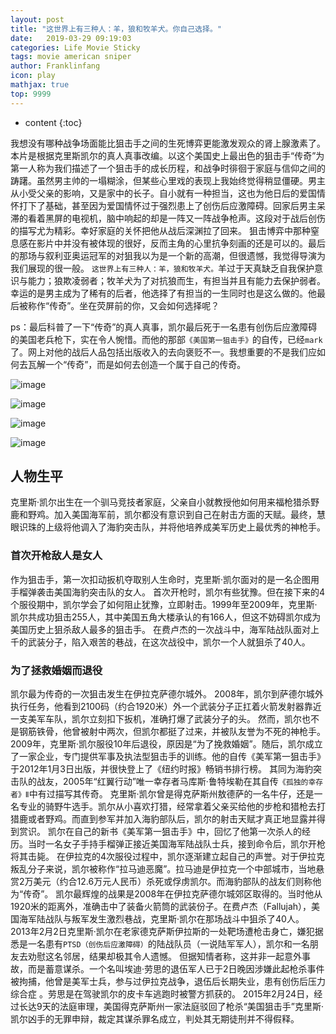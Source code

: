```yaml
---
layout: post
title: "这世界上有三种人：羊，狼和牧羊犬。你自己选择。"
date:   2019-03-29 09:19:03
categories: Life Movie Sticky
tags: movie american sniper
author: Franklinfang
icon: play
mathjax: true
top: 9999
---
```


* content
{:toc}

我想没有哪种战争场面能比狙击手之间的生死博弈更能激发观众的肾上腺激素了。
本片是根据克里斯凯尔的真人真事改编。以这个美国史上最出色的狙击手“传奇”为第一人称为我们描述了一个狙击手的成长历程，和战争时徘徊于家庭与信仰之间的踌躇。虽然男主帅的一塌糊涂，但某些心里戏的表现上我始终觉得稍显僵硬。男主从小受父亲的影响，又是家中的长子。自小就有一种担当，这也为他日后的爱国情怀打下了基础，甚至因为爱国情怀过于强烈患上了创伤后应激障碍。回家后男主呆滞的看着黑屏的电视机，脑中响起的却是一阵又一阵战争枪声。这段对于战后创伤的描写尤为精彩。幸好家庭的关怀把他从战后深渊拉了回来。
狙击博弈中那种窒息感在影片中并没有被体现的很好，反而主角的心里抗争刻画的还是可以的。最后的那场与叙利亚奥运冠军的对狙我以为是一个新的高潮，但很遗憾，我觉得导演为我们展现的很一般。
`这世界上有三种人：羊，狼和牧羊犬。`羊过于天真缺乏自我保护意识与能力；狼欺凌弱者；牧羊犬为了对抗狼而生，有担当并且有能力去保护弱者。幸运的是男主成为了稀有的后者，他选择了有担当的一生同时也是这么做的。他最后被称作“传奇”。坐在荧屏前的你，又会如何选择呢？

ps：最后科普了一下“传奇”的真人真事，凯尔最后死于一名患有创伤后应激障碍的美国老兵枪下，实在令人惋惜。而他的那部`《美国第一狙击手》`的自传，已经`mark`了。网上对他的战后人品包括出版收入的去向褒贬不一。我想重要的不是我们应如何去瓦解一个“传奇”，而是如何去创造一个属于自己的传奇。


![image](https://user-images.githubusercontent.com/29160332/55202979-a8644080-5204-11e9-9f08-4aa02f0489da.png)

![image](https://user-images.githubusercontent.com/29160332/55202999-bca83d80-5204-11e9-910a-6efab6357179.png)

![image](https://user-images.githubusercontent.com/29160332/55203014-caf65980-5204-11e9-98fe-7033d5080481.png)

![image](https://user-images.githubusercontent.com/29160332/55203028-db0e3900-5204-11e9-87c7-a7a0b1fabde4.png)



## 人物生平

克里斯·凯尔出生在一个驯马竞技者家庭，父亲自小就教授他如何用来福枪猎杀野鹿和野鸡。加入美国海军前，凯尔都没有意识到自己在射击方面的天赋。最终，慧眼识珠的上级将他调入了海豹突击队，并将他培养成美军历史上最优秀的神枪手。

### 首次开枪敌人是女人

作为狙击手，第一次扣动扳机夺取别人生命时，克里斯·凯尔面对的是一名企图用手榴弹袭击美国海豹突击队的女人。
首次开枪时，凯尔有些犹豫。但在接下来的4个服役期中，凯尔学会了如何阻止犹豫，立即射击。1999年至2009年，克里斯·凯尔共成功狙击255人，其中美国五角大楼承认的有166人，但这不妨碍凯尔成为美国历史上狙杀敌人最多的狙击手。
在费卢杰的一次战斗中，海军陆战队面对上千的武装分子，陷入艰苦的巷战，在这次战役中，凯尔一个人就狙杀了40人。

### 为了拯救婚姻而退役

凯尔最为传奇的一次狙击发生在伊拉克萨德尔城外。
2008年，凯尔到萨德尔城外执行任务，他看到2100码（约合1920米）外一个武装分子正扛着火箭发射器靠近一支美军车队，凯尔立刻扣下扳机，准确打爆了武装分子的头。
然而，凯尔也不是钢筋铁骨，他曾被射中两次，但凯尔都挺了过来，并被队友誉为不死的神枪手。
2009年，克里斯·凯尔服役10年后退役，原因是“为了挽救婚姻”。随后，凯尔成立了一家企业，专门提供军事及执法型狙击手的训练。他的自传《美军第一狙击手》于2012年1月3日出版，并很快登上了《纽约时报》畅销书排行榜。
其同为海豹突击队的战友，2005年“红翼行动”唯一幸存者马库斯·鲁特埃勒在其自传`《孤独的幸存者》Ⅱ`中有过描写其传奇。
克里斯·凯尔曾是得克萨斯州敖德萨的一名牛仔，还是一名专业的骑野牛选手。凯尔从小喜欢打猎，经常拿着父亲买给他的步枪和猎枪去打猎鹿或者野鸡。而直到参军并加入海豹部队后，凯尔的射击天赋才真正地显露并得到赏识。
凯尔在自己的新书《美军第一狙击手》中，回忆了他第一次杀人的经历。当时一名女子手持手榴弹正接近美国海军陆战队士兵，接到命令后，凯尔开枪将其击毙。
在伊拉克的4次服役过程中，凯尔逐渐建立起自己的声誉。对于伊拉克叛乱分子来说，凯尔被称作“拉马迪恶魔”。拉马迪是伊拉克一个中部城市，当地悬赏2万美元（约合12.6万元人民币）杀死或俘虏凯尔。而海豹部队的战友们则称他为“传奇”。
凯尔最辉煌的战果是2008年在伊拉克萨德尔城郊区取得的。当时他从1920米的距离外，准确击中了装备火箭筒的武装份子。在费卢杰（Fallujah），美国海军陆战队与叛军发生激烈巷战，克里斯·凯尔在那场战斗中狙杀了40人。 
2013年2月2日克里斯·凯尔在老家德克萨斯伊拉斯的一处靶场遭枪击身亡，嫌犯据悉是一名患有`PTSD（创伤后应激障碍）`的陆战队员（一说陆军军人），凯尔和一名朋友去劝慰这名邻居，结果却极其令人遗憾。
但据知情者称，这并非一起意外事故，而是蓄意谋杀。一个名叫埃迪·劳思的退伍军人已于2日晚因涉嫌此起枪杀事件被拘捕，他曾是美军士兵，参与过伊拉克战争，退伍后长期失业，患有创伤后压力综合症   。劳思是在驾驶凯尔的皮卡车逃跑时被警方抓获的。 
2015年2月24日，经过长达9天的法庭审理，美国得克萨斯州一家法庭驳回了枪杀“美国狙击手”克里斯·凯尔凶手的无罪申辩，裁定其谋杀罪名成立，判处其无期徒刑并不得假释。


